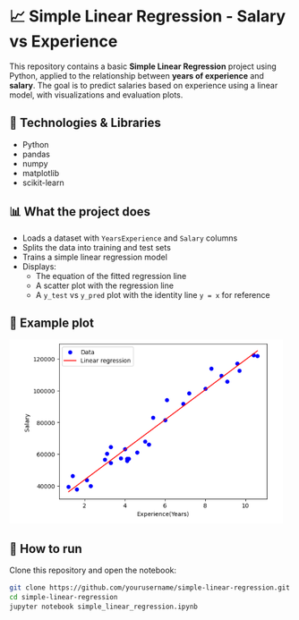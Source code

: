 # 📈 Simple Linear Regression - Salary vs Experience


This repository contains a basic **Simple Linear Regression** project using Python, applied to the relationship between **years of experience** and **salary**. The goal is to predict salaries based on experience using a linear model, with visualizations and evaluation plots.

## 🧠 Technologies & Libraries
- Python
- pandas
- numpy
- matplotlib
- scikit-learn

## 📊 What the project does
- Loads a dataset with `YearsExperience` and `Salary` columns
- Splits the data into training and test sets
- Trains a simple linear regression model
- Displays:
  - The equation of the fitted regression line
  - A scatter plot with the regression line
  - A `y_test` vs `y_pred` plot with the identity line `y = x` for reference

## 📎 Example plot
![Regression plot](linear_regression.png)

## 🚀 How to run
Clone this repository and open the notebook:

```bash
git clone https://github.com/yourusername/simple-linear-regression.git
cd simple-linear-regression
jupyter notebook simple_linear_regression.ipynb
